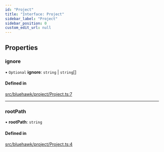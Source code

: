 ```yaml
---
id: "Project"
title: "Interface: Project"
sidebar_label: "Project"
sidebar_position: 0
custom_edit_url: null
---
```


## Properties

### ignore

• `Optional` **ignore**: `string` \| `string`[]

#### Defined in

[src/bluehawk/project/Project.ts:7](https://github.com/mongodben/Bluehawk/blob/be77c09/src/bluehawk/project/Project.ts#L7)

___

### rootPath

• **rootPath**: `string`

#### Defined in

[src/bluehawk/project/Project.ts:4](https://github.com/mongodben/Bluehawk/blob/be77c09/src/bluehawk/project/Project.ts#L4)
